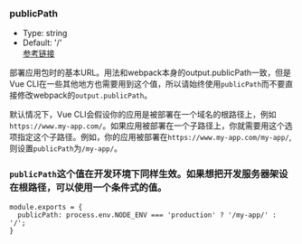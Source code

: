 ### **publicPath**
+ Type: string  
+ Default: '/'  
[参考链接](https://cli.vuejs.org/zh/config/#publicpath)  

部署应用包时的基本URL。用法和webpack本身的output.publicPath一致，但是Vue CLI在一些其他地方也需要用到这个值，所以请始终使用`publicPath`而不要直接修改webpack的`output.publicPath`。

默认情况下，Vue CLI会假设你的应用是被部署在一个域名的根路径上，例如`https://www.my-app.com/`。如果应用被部署在一个子路径上，你就需要用这个选项指定这个子路径。例如，你的应用被部署在`https://www.my-app.com/my-app/`,则设置`publicPath`为`/my-app/`。

### `publicPath`这个值在开发环境下同样生效。如果想把开发服务器架设在根路径，可以使用一个条件式的值。
```
module.exports = {  
  publicPath: process.env.NODE_ENV === 'production' ? '/my-app/' : '/';
}
```

